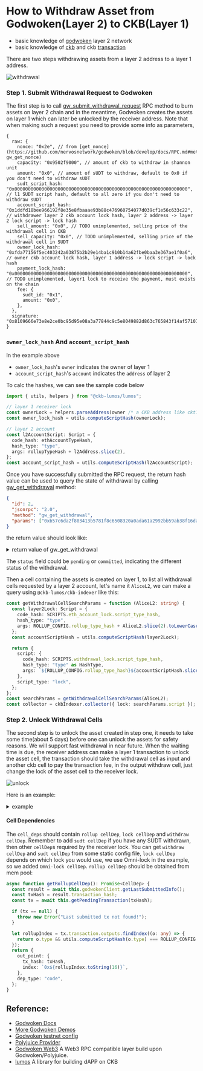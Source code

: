 # How to Withdraw Asset from Godwoken(Layer 2) to CKB(Layer 1)

- basic knowledge of [godwoken](https://www.nervos.org/godwoken) layer 2 network
- basic knowledge of [ckb](https://docs.nervos.org/docs/basics/introduction) and ckb [transaction](https://docs.nervos.org/docs/reference/transaction)

There are two steps withdrawing assets from a layer 2 address to a layer 1 address.

![withdrawal](../image/sequence-godwoken-withdrawal.png)

### Step 1. Submit Withdrawal Request to Godwoken

The first step is to call [gw_submit_withdrawal_request](https://github.com/nervosnetwork/godwoken/blob/develop/docs/RPC.md#method-gw_submit_withdrawal_request) RPC method to burn assets on layer 2 chain
and in the meantime, Godwoken creates the assets on layer 1 which can later be unlocked by the receiver address.
Note that when making such a request you need to provide some info as parameters,

```json5
{
  raw: {
    nonce: "0x2e", // from [get_nonce](https://github.com/nervosnetwork/godwoken/blob/develop/docs/RPC.md#method-gw_get_nonce)
    capacity: "0x9502f9000", // amount of ckb to withdraw in shannon unit
    amount: "0x0", // amount of sUDT to withdraw, default to 0x0 if you don't need to withdraw sUDT
    sudt_script_hash: "0x0000000000000000000000000000000000000000000000000000000000000000", // l1 SUDT script hash, default to all zero if you don't need to withdraw sUDT
    account_script_hash: "0x1ddfd18bee966192f8e35e8fbaaae93b88c476960754077d039cf1e56c633c22", // withdrawer layer 2 ckb account lock hash, layer 2 address -> layer 2 lock script -> lock hash
    sell_amount: "0x0", // TODO unimplemented, selling price of the withdrawal cell in CKB
    sell_capacity: "0x0", // TODO unimplemented, selling price of the withdrawal cell in SUDT
    owner_lock_hash: "0xfda77156f5ec403242a03875b2b29e14ba1c910b14a62fbe0baa3e367ae1f0a6", // owner ckb account lock hash, layer 1 address -> lock script -> lock hash
    payment_lock_hash: "0x0000000000000000000000000000000000000000000000000000000000000000", // TODO unimplemented, layer1 lock to receive the payment, must exists on the chain
    fee: {
      sudt_id: "0x1",
      amount: "0x0",
    },
  },
  signature: "0x8109666e73e8e2ce0bc95d95e08a3a77844c9c5e8049882d863c765843f14af57107bf22c00bce8ea1e45cdbc85415d4f497061913bcbfa97258b2b27897a53a01",
}
```

### `owner_lock_hash` And `account_script_hash`

In the example above

- `owner_lock_hash`'s `owner` indicates the owner of layer 1
- `account_script_hash`'s `account` indicates the `address` of layer 2

To calc the hashes, we can see the sample code below

```ts
import { utils, helpers } from "@ckb-lumos/lumos";

// layer 1 receiver lock
const ownerLock = helpers.parseAddress(owner /* a CKB address like ckt1... */);
const owner_lock_hash = utils.computeScriptHash(ownerLock);

// layer 2 account
const l2AccountScript: Script = {
  code_hash: ethAccountTypeHash,
  hash_type: "type",
  args: rollupTypeHash + l2Address.slice(2),
};
const account_script_hash = utils.computeScriptHash(l2AccountScript);
```

Once you have successfully submitted the RPC request, the return hash value can be used to query the state of withdrawal by calling [gw_get_withdrawal](https://github.com/nervosnetwork/godwoken/blob/develop/docs/RPC.md#method-gw_get_withdrawal) method:

```JSON
{
  "id": 2,
  "jsonrpc": "2.0",
  "method": "gw_get_withdrawal",
  "params": ["0xb57c6da2f803413b5781f8c6508320a0ada61a2992bb59ab38f16da2d02099c1"]
}
```

the return value should look like:

<details>
  <summary markdown="span">return value of gw_get_withdrawal</summary>

```JSON
{
  "jsonrpc": "2.0",
  "id": 2,
  "result": {
    "withdrawal": {
      "raw": {
        "nonce": "0x2e",
        "capacity": "0x9502f9000",
        "amount": "0x0",
        "sell_amount": "0x0",
        "sell_capacity": "0x0",
        "sudt_script_hash": "0x0000000000000000000000000000000000000000000000000000000000000000",
        "account_script_hash": "0x1ddfd18bee966192f8e35e8fbaaae93b88c476960754077d039cf1e56c633c22",
        "owner_lock_hash": "0xfda77156f5ec403242a03875b2b29e14ba1c910b14a62fbe0baa3e367ae1f0a6",
        "payment_lock_hash": "0x0000000000000000000000000000000000000000000000000000000000000000",
        "fee": {
          "sudt_id": "0x1",
          "amount": "0x0"
        }
      },
      "signature": "0x8109666e73e8e2ce0bc95d95e08a3a77844c9c5e8049882d863c765843f14af57107bf22c00bce8ea1e45cdbc85415d4f497061913bcbfa97258b2b27897a53a01"
    },
    "status": "committed"
  }
}
```

</details>

The `status` field could be `pending` or `committed`, indicating the different status of the withdrawal.

Then a cell containing the assets is created on layer 1, to list all withdrawal cells requested by a layer 2 account, let's name it `AliceL2`, we can make a query using `@ckb-lumos/ckb-indexer` like this:

```ts
const getWithdrawalCellSearchParams = function (AliceL2: string) {
  const layer2Lock: Script = {
    code_hash: SCRIPTS.eth_account_lock.script_type_hash,
    hash_type: "type",
    args: ROLLUP_CONFIG.rollup_type_hash + AliceL2.slice(2).toLowerCase(),
  };
  const accountScriptHash = utils.computeScriptHash(layer2Lock);

  return {
    script: {
      code_hash: SCRIPTS.withdrawal_lock.script_type_hash,
      hash_type: "type" as HashType,
      args: `${ROLLUP_CONFIG.rollup_type_hash}${accountScriptHash.slice(2)}`,
    },
    script_type: "lock",
  };
};
const searchParams = getWithdrawalCellSearchParams(AliceL2);
const collector = ckbIndexer.collector({ lock: searchParams.script });
```

### Step 2. Unlock Withdrawal Cells

The second step is to unlock the asset created in step one, it needs to take some time(about 5 days) before one can unlock the assets for safety reasons.
We will support fast withdrawal in near future. When the waiting time is due, the receiver address can make a layer 1 transaction to unlock the asset cell,
the transaction should take the withdrawal cell as input and another ckb cell to pay the transaction fee, in the output withdraw cell, just change the lock of the asset cell to the receiver lock.

![unlock](../image/unlock.png)

Here is an example:

<details>
  <summary markdown="span">example</summary>

```json5
{
  version: "0x0",
  cell_deps: [
    {
      // withdraw cell dep
      out_point: {
        tx_hash: "0xb4b07dcd1571ac18683b515ada40e13b99bd0622197b6817047adc9f407f4828",
        index: "0x0",
      },
      dep_type: "code",
    },
    {
      // rollup cell dep
      out_point: {
        tx_hash: "0x6ab0949b8ce8e7b268d12848c2668a049c3c0ac0d5e803311dd2512c96ce3072",
        index: "0x0",
      },
      dep_type: "code",
    },
    {
      // omni lock cell dep
      out_point: {
        tx_hash: "0x9154df4f7336402114d04495175b37390ce86a4906d2d4001cf02c3e6d97f39c",
        index: "0x0",
      },
      dep_type: "code",
    },
    {
      // secp256k1 cell dep
      out_point: {
        tx_hash: "0xf8de3bb47d055cdf460d93a2a6e1b05f7432f9777c8c474abf4eec1d4aee5d37",
        index: "0x0",
      },
      dep_type: "dep_group",
    },
  ],
  header_deps: [],
  inputs: [
    {
      // withdrawal cell
      since: "0x0",
      previous_output: {
        index: "0x27",
        tx_hash: "0xfd6b226ca0cf63860b6958b75c498d44d780b273b9a5dd5563925dfb99c7b2d8",
      },
    },
    {
      // owner cell
      since: "0x0",
      previous_output: {
        index: "0x0",
        tx_hash: "0xe68156b56efe7da6143a4f4c6b1fd6e57cad34d5677a3eb2ebe0ab4a5a8b8c07",
      },
    },
  ],
  outputs: [
    {
      // with changing the lock of withdrawal cell to owner lock, the assets is unlocked by owner
      capacity: "0xba43b7400",
      lock: {
        code_hash: "0x79f90bb5e892d80dd213439eeab551120eb417678824f282b4ffb5f21bad2e1e",
        hash_type: "type",
        args: "0x01a08bcc398854db4eaffd9c28b881c65f91e3a28b00",
      },
      type: null,
    },
    {
      // owner cell exchange after paying tx fee
      capacity: "0x95623ea60",
      lock: {
        code_hash: "0x79f90bb5e892d80dd213439eeab551120eb417678824f282b4ffb5f21bad2e1e",
        hash_type: "type",
        args: "0x01a08bcc398854db4eaffd9c28b881c65f91e3a28b00",
      },
    },
  ],
  outputs_data: ["0x", "0x"],
  witnesses: ["0x1c000000100000001c0000001c000000080000000000000004000000", "..."],
}
```

</details>

#### Cell Dependencies

The `cell_deps` should contain `rollup cellDep`, `lock cellDep` and `withdraw cellDep`. Remember to add `sudt cellDep` if you have any SUDT withdrawn, then other `cellDep`s required by the receiver lock. You can get `withdraw cellDep` and `sudt cellDep` from some static config file, `lock cellDep` depends on which lock you would use, we use Omni-lock in the example, so we added `Omni-lock cellDep`. `rollup cellDep` should be obtained from mem pool:

```ts
async function getRollupCellDep(): Promise<CellDep> {
  const result = await this.godwokenClient.getLastSubmittedInfo();
  const txHash = result.transaction_hash;
  const tx = await this.getPendingTransaction(txHash);

  if (tx == null) {
    throw new Error("Last submitted tx not found!");
  }

  let rollupIndex = tx.transaction.outputs.findIndex((o: any) => {
    return o.type && utils.computeScriptHash(o.type) === ROLLUP_CONFIG.rollup_type_hash;
  });
  return {
    out_point: {
      tx_hash: txHash,
      index: `0x${rollupIndex.toString(16)}`,
    },
    dep_type: "code",
  };
}
```

## Reference:

- [Godwoken Docs](https://github.com/nervosnetwork/godwoken/blob/develop/docs/RPC.md#method-gw_submit_withdrawal_request)
- [More Godwoken Demos](https://github.com/classicalliu/gw-demos)
- [Godwoken testnet config](https://github.com/nervosnetwork/godwoken-public/blob/master/testnet/config/scripts-deploy-result.json)
- [Polyjuice Provider](https://github.com/nervosnetwork/polyjuice-provider)
- [Godwoken Web3](https://github.com/nervosnetwork/godwoken-web3#godwoken-web3-api) A Web3 RPC compatible layer build upon Godwoken/Polyjuice.
- [lumos](https://github.com/nervosnetwork/lumos) A library for building dAPP on CKB
